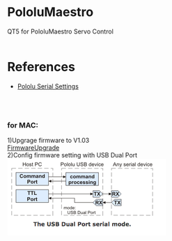 # PololuMaestro
QT5 for PololuMaestro Servo Control
  <br/>
  <br/>
  
  
# References
  - [Pololu Serial Settings](https://www.pololu.com/docs/0J40/5.a)
  <br/>
  <br/>
  
### for MAC: 
1)Upgrage firmware to V1.03<br/>
  [FirmwareUpgrade](https://www.pololu.com/docs/0J40/4.f)
<br/>
2)Config firmware setting with USB Dual Port<br/>
![DualPort](images/PololuUSBDualPort.png)


